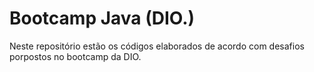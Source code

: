 # Bootcamp Java (DIO.)

Neste repositório estão os códigos elaborados de acordo com desafios porpostos no bootcamp da DIO.